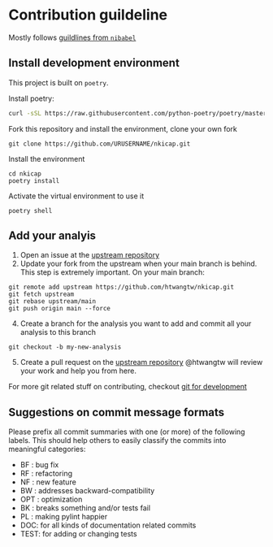 # Contribution guildeline

Mostly follows [guildlines from `nibabel`](https://nipy.org/nibabel/devel/devguide.html)

## Install development environment
This project is built on `poetry`.

Install poetry:
```bash
curl -sSL https://raw.githubusercontent.com/python-poetry/poetry/master/install-poetry.py | python3 -
```

Fork this repository and install the environment, clone your own fork
```
git clone https://github.com/URUSERNAME/nkicap.git
```

Install the environment
```
cd nkicap
poetry install
```
Activate the virtual environment to use it
```
poetry shell
```

## Add your analyis
1. Open an issue at the [upstream repository](https://github.com/htwangtw/nkicap/issues)
2. Update your fork from the upstream when your main branch is behind. This step is extremely important.
On your main branch:
```
git remote add upstream https://github.com/htwangtw/nkicap.git
git fetch upstream
git rebase upstream/main
git push origin main --force
```
4. Create a branch for the analysis you want to add and commit all your analysis to this branch
```
git checkout -b my-new-analysis
```
5. Create a pull request on the [upstream repository](https://github.com/nkicap/limmpca/pulls)
@htwangtw will review your work and help you from here.

For more git related stuff on contributing, checkout [git for development](https://nipy.org/nibabel/gitwash/git_development.html)

## Suggestions on commit message formats
Please prefix all commit summaries with one (or more) of the following labels. 
This should help others to easily classify the commits into meaningful categories:
- BF : bug fix
- RF : refactoring
- NF : new feature
- BW : addresses backward-compatibility
- OPT : optimization
- BK : breaks something and/or tests fail
- PL : making pylint happier
- DOC: for all kinds of documentation related commits
- TEST: for adding or changing tests
